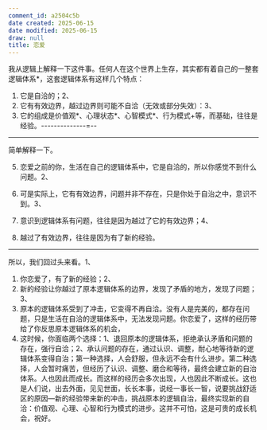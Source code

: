 ```yaml
---
comment_id: a2504c5b
date created: 2025-06-15
date modified: 2025-06-15
draw: null
title: 恋爱
---
```

我从逻辑上解释一下这件事。任何人在这个世界上生存，其实都有着自己的一整套逻辑体系*，这套逻辑体系有这样几个特点：

1. 它是自洽的；2、
2. 它有有效边界，越过边界则可能不自洽（无效或部分失效）：3、
3. 它的组成是价值观*、心理状态*、心智模式*、行为模式+等，而基础，往往是经验。--------------=--

___

简单解释一下。

5. 恋爱之前的你，生活在自己的逻辑体系中，它是自洽的，所以你感觉不到什么问题。2、

6. 可是实际上，它有有效边界，问题并非不存在，只是你处于自治之中，意识不到。3、

7. 意识到逻辑体系有问题，往往是因为越过了它的有效边界；4、

8. 越过了有效边界，往往是因为有了新的经验。

___

所以，我们回过头来看。1、

1. 你恋爱了，有了新的经验；2、
2. 新的经验让你越过了原本逻辑体系的边界，发现了矛盾的地方，发现了问题；3、
3. 原本的逻辑体系受到了冲击，它变得不再自洽。没有人是完美的，都存在问题，只是生活在自洽的逻辑体系中，无法发现问题。你恋爱了，这样的经历带给了你反思原本逻辑体系的机会，
4. 这时候，你面临两个选择：1、退回原本的逻辑体系，拒绝承认矛盾和问题的存在，强行自洽；2、承认问题的存在，通过认识、调整，耐心地等待新的逻辑体系变得自治；第一种选择，人会舒服，但永远不会有什么进步。第二种选择，人会暂时痛苦，但经历了认识、调整、磨合和等待，最终会建立新的自治体系。人也因此而成长。而这样的经历会多次出现，人也因此不断成长。这也是人们说，出去外面，见见世面，长长本事，说经一事长一智，说要挑战舒适区的原因—新的经验带来新的冲击，挑战原本的逻辑自治，最终实现新的自洽：价值观、心理、心智和行为模式的进步。这并不可怕，这是可贵的成长机会，祝好。
